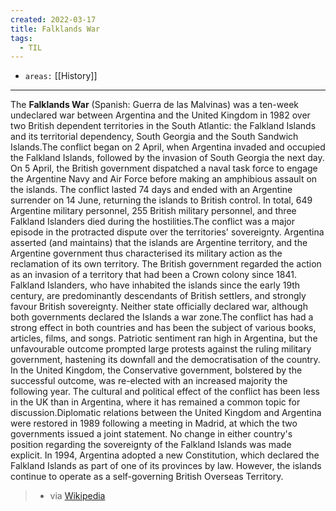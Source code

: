 ```yaml
---
created: 2022-03-17
title: Falklands War
tags:
  - TIL
---
```


- `areas:` [[History]]

---

The **Falklands War** (Spanish: Guerra de las Malvinas) was a ten-week undeclared war between Argentina and the United Kingdom in 1982 over two British dependent territories in the South Atlantic: the Falkland Islands and its territorial dependency, South Georgia and the South Sandwich Islands.The conflict began on 2 April, when Argentina invaded and occupied the Falkland Islands, followed by the invasion of South Georgia the next day. On 5 April, the British government dispatched a naval task force to engage the Argentine Navy and Air Force before making an amphibious assault on the islands. The conflict lasted 74 days and ended with an Argentine surrender on 14 June, returning the islands to British control. In total, 649 Argentine military personnel, 255 British military personnel, and three Falkland Islanders died during the hostilities.The conflict was a major episode in the protracted dispute over the territories' sovereignty. Argentina asserted (and maintains) that the islands are Argentine territory, and the Argentine government thus characterised its military action as the reclamation of its own territory. The British government regarded the action as an invasion of a territory that had been a Crown colony since 1841. Falkland Islanders, who have inhabited the islands since the early 19th century, are predominantly descendants of British settlers, and strongly favour British sovereignty. Neither state officially declared war, although both governments declared the Islands a war zone.The conflict has had a strong effect in both countries and has been the subject of various books, articles, films, and songs. Patriotic sentiment ran high in Argentina, but the unfavourable outcome prompted large protests against the ruling military government, hastening its downfall and the democratisation of the country. In the United Kingdom, the Conservative government, bolstered by the successful outcome, was re-elected with an increased majority the following year. The cultural and political effect of the conflict has been less in the UK than in Argentina, where it has remained a common topic for discussion.Diplomatic relations between the United Kingdom and Argentina were restored in 1989 following a meeting in Madrid, at which the two governments issued a joint statement. No change in either country's position regarding the sovereignty of the Falkland Islands was made explicit. In 1994, Argentina adopted a new Constitution, which declared the Falkland Islands as part of one of its provinces by law. However, the islands continue to operate as a self-governing British Overseas Territory.

> - via [Wikipedia](https://en.wikipedia.org/wiki/Falklands%20War)
